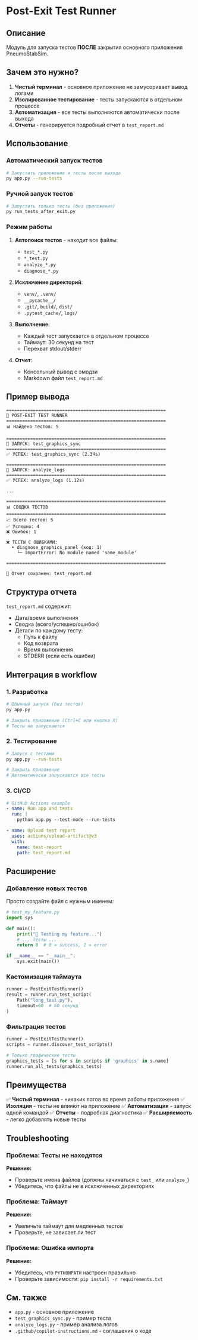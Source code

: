 # Post-Exit Test Runner

## Описание

Модуль для запуска тестов **ПОСЛЕ** закрытия основного приложения PneumoStabSim.

## Зачем это нужно?

1. **Чистый терминал** - основное приложение не замусоривает вывод логами
2. **Изолированное тестирование** - тесты запускаются в отдельном процессе
3. **Автоматизация** - все тесты выполняются автоматически после выхода
4. **Отчеты** - генерируется подробный отчет в `test_report.md`

## Использование

### Автоматический запуск тестов

```bash
# Запустить приложение и тесты после выхода
py app.py --run-tests
```

### Ручной запуск тестов

```bash
# Запустить только тесты (без приложения)
py run_tests_after_exit.py
```

### Режим работы

1. **Автопоиск тестов** - находит все файлы:
   - `test_*.py`
   - `*_test.py`
   - `analyze_*.py`
   - `diagnose_*.py`

2. **Исключение директорий**:
   - `venv/`, `.venv/`
   - `__pycache__/`
   - `.git/`, `build/`, `dist/`
   - `.pytest_cache/`, `logs/`

3. **Выполнение**:
   - Каждый тест запускается в отдельном процессе
   - Таймаут: 30 секунд на тест
   - Перехват stdout/stderr

4. **Отчет**:
   - Консольный вывод с эмодзи
   - Markdown файл `test_report.md`

## Пример вывода

```
============================================================
🧪 POST-EXIT TEST RUNNER
============================================================
📊 Найдено тестов: 5

============================================================
🧪 ЗАПУСК: test_graphics_sync
============================================================
✅ УСПЕХ: test_graphics_sync (2.34s)

============================================================
🧪 ЗАПУСК: analyze_logs
============================================================
✅ УСПЕХ: analyze_logs (1.12s)

...

============================================================
📊 СВОДКА ТЕСТОВ
============================================================
📈 Всего тестов: 5
✅ Успешно: 4
❌ Ошибок: 1

❌ ТЕСТЫ С ОШИБКАМИ:
  • diagnose_graphics_panel (код: 1)
    └─ ImportError: No module named 'some_module'

============================================================

💾 Отчет сохранен: test_report.md
```

## Структура отчета

`test_report.md` содержит:

- Дата/время выполнения
- Сводка (всего/успешно/ошибок)
- Детали по каждому тесту:
  - Путь к файлу
  - Код возврата
  - Время выполнения
  - STDERR (если есть ошибки)

## Интеграция в workflow

### 1. Разработка

```bash
# Обычный запуск (без тестов)
py app.py

# Закрыть приложение (Ctrl+C или кнопка X)
# Тесты не запускаются
```

### 2. Тестирование

```bash
# Запуск с тестами
py app.py --run-tests

# Закрыть приложение
# Автоматически запускаются все тесты
```

### 3. CI/CD

```yaml
# GitHub Actions example
- name: Run app and tests
  run: |
    python app.py --test-mode --run-tests

- name: Upload test report
  uses: actions/upload-artifact@v3
  with:
    name: test-report
    path: test_report.md
```

## Расширение

### Добавление новых тестов

Просто создайте файл с нужным именем:

```python
# test_my_feature.py
import sys

def main():
    print("🧪 Testing my feature...")
    # ... тесты ...
    return 0  # 0 = success, 1 = error

if __name__ == "__main__":
    sys.exit(main())
```

### Кастомизация таймаута

```python
runner = PostExitTestRunner()
result = runner.run_test_script(
    Path("long_test.py"),
    timeout=60  # 60 секунд
)
```

### Фильтрация тестов

```python
runner = PostExitTestRunner()
scripts = runner.discover_test_scripts()

# Только графические тесты
graphics_tests = [s for s in scripts if 'graphics' in s.name]
runner.run_all_tests(graphics_tests)
```

## Преимущества

✅ **Чистый терминал** - никаких логов во время работы приложения
✅ **Изоляция** - тесты не влияют на приложение
✅ **Автоматизация** - запуск одной командой
✅ **Отчеты** - подробная диагностика
✅ **Расширяемость** - легко добавлять новые тесты

## Troubleshooting

### Проблема: Тесты не находятся

**Решение:**
- Проверьте имена файлов (должны начинаться с `test_` или `analyze_`)
- Убедитесь, что файлы не в исключенных директориях

### Проблема: Таймаут

**Решение:**
- Увеличьте таймаут для медленных тестов
- Проверьте, не зависает ли тест

### Проблема: Ошибка импорта

**Решение:**
- Убедитесь, что `PYTHONPATH` настроен правильно
- Проверьте зависимости: `pip install -r requirements.txt`

## См. также

- `app.py` - основное приложение
- `test_graphics_sync.py` - пример теста
- `analyze_logs.py` - пример анализа логов
- `.github/copilot-instructions.md` - соглашения о коде
